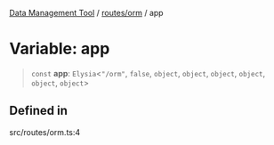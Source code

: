 [Data Management Tool](../../../index.md) / [routes/orm](../index.md) / app

# Variable: app

> `const` **app**: `Elysia`\<`"/orm"`, `false`, `object`, `object`, `object`, `object`, `object`, `object`\>

## Defined in

src/routes/orm.ts:4
